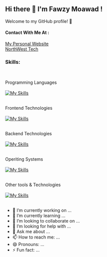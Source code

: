 ## Hi there 👋 I'm Fawzy Moawad !   
Welcome to my GitHub profile! 🌟
#### Contact With Me At :
<a href="https://fawzymoawad.com/">My Personal Website</a><br />
<a href="#">NorthWest Tech</a><br />

### Skills:<br />
<br />

Programming Languages<br />
<br />
[![My Skills](https://skillicons.dev/icons?i=html,css,sass,js,ts,cs,py,swift)](https://skillicons.dev)
<br />
<br />

Frontend Technologies<br />
<br />
[![My Skills](https://skillicons.dev/icons?i=bootstrap,tailwind,react,jquery,pug)](https://skillicons.dev)
<br />
<br />

Backend Technologies<br />
<br />
[![My Skills](https://skillicons.dev/icons?i=nodejs,mongodb,mysql,sass,js,ts,cs)](https://skillicons.dev)
<br />
<br />

Operiting Systems<br />
<br />
[![My Skills](https://skillicons.dev/icons?i=linux,ubuntu,windows)](https://skillicons.dev)
<br />
<br />

Other tools & Technologies<br />
<br />
[![My Skills](https://skillicons.dev/icons?i=bash,powershell,vscode,visualstudio,androidstudio,git,github,npm,wordpress,aws,docker,dotnet,stackoverflow)](https://skillicons.dev)
<br />
<br />










- 🔭 I’m currently working on ...
- 🌱 I’m currently learning ...
- 👯 I’m looking to collaborate on ...
- 🤔 I’m looking for help with ...
- 💬 Ask me about ...
- 📫 How to reach me: ...
- 😄 Pronouns: ...
- ⚡ Fun fact: ...

